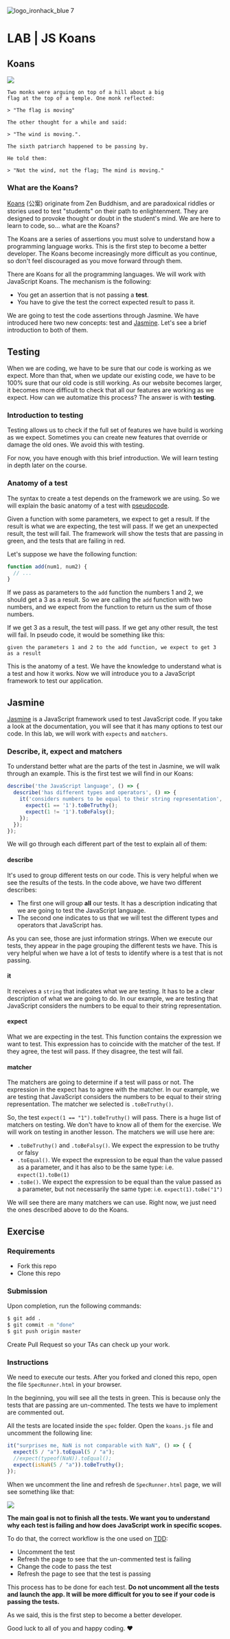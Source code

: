![logo_ironhack_blue 7](https://user-images.githubusercontent.com/23629340/40541063-a07a0a8a-601a-11e8-91b5-2f13e4e6b441.png)

# LAB | JS Koans

## Koans

![](https://i.imgur.com/9Ug9NBn.png)

```
Two monks were arguing on top of a hill about a big
flag at the top of a temple. One monk reflected:

> "The flag is moving"

The other thought for a while and said:

> "The wind is moving.".

The sixth patriarch happened to be passing by.

He told them:

> "Not the wind, not the flag; The mind is moving."
```

### What are the Koans?

[Koans](https://en.wikipedia.org/wiki/K%C5%8Dan) (公案) originate from Zen Buddhism, and are paradoxical riddles or stories used to test "students" on their path to enlightenment. They are designed to provoke thought or doubt in the student's mind. We are here to learn to code, so... what are the Koans?

The Koans are a series of assertions you must solve to understand how a programming language works. This is the first step to become a better developer. The Koans become increasingly more difficult as you continue, so don't feel discouraged as you move forward through them.

There are Koans for all the programming languages. We will work with JavaScript Koans. The mechanism is the following:

- You get an assertion that is not passing a **test**.
- You have to give the test the correct expected result to pass it.

We are going to test the code assertions through Jasmine. We have introduced here two new concepts: test and [Jasmine](http://jasmine.github.io/). Let's see a brief introduction to both of them.

## Testing

When we are coding, we have to be sure that our code is working as we expect. More than that, when we update our existing code, we have to be 100% sure that our old code is still working. As our website becomes larger, it becomes more difficult to check that all our features are working as we expect. How can we automatize this process? The answer is with **testing**.

### Introduction to testing

Testing allows us to check if the full set of features we have build is working as we expect. Sometimes you can create new features that override or damage the old ones. We avoid this with testing.

For now, you have enough with this brief introduction. We will learn testing in depth later on the course.

### Anatomy of a test

The syntax to create a test depends on the framework we are using. So we will explain the basic anatomy of a test with [pseudocode](https://en.wikipedia.org/wiki/Pseudocode).

Given a function with some parameters, we expect to get a result. If the result is what we are expecting, the test will pass. If we get an unexpected result, the test will fail. The framework will show the tests that are passing in green, and the tests that are failing in red.

Let's suppose we have the following function:

```javascript
function add(num1, num2) {
  // ...
}
```

If we pass as parameters to the `add` function the numbers 1 and 2, we should get a 3 as a result. So we are calling the `add` function with two numbers, and we expect from the function to return us the sum of those numbers.

If we get 3 as a result, the test will pass. If we get any other result, the test will fail. In pseudo code, it would be something like this:

```
given the parameters 1 and 2 to the add function, we expect to get 3 as a result
```

This is the anatomy of a test. We have the knowledge to understand what is a test and how it works. Now we will introduce you to a JavaScript framework to test our application.

## Jasmine

[Jasmine](http://jasmine.github.io/) is a JavaScript framework used to test JavaScript code. If you take a look at the documentation, you will see that it has many options to test our code. In this lab, we will work with `expects` and `matchers`.

### Describe, it, expect and matchers

To understand better what are the parts of the test in Jasmine, we will walk through an example. This is the first test we will find in our Koans:

```javascript
describe('the JavaScript language', () => {
  describe('has different types and operators', () => {
    it('considers numbers to be equal to their string representation', () => {
      expect(1 == '1').toBeTruthy();
      expect(1 != '1').toBeFalsy();
    });
  });
});
```

We will go through each different part of the test to explain all of them:

#### describe

It's used to group different tests on our code. This is very helpful when we see the results of the tests. In the code above, we have two different describes:

- The first one will group **all** our tests. It has a description indicating that we are going to test the JavaScript language.
- The second one indicates to us that we will test the different types and operators that JavaScript has.

As you can see, those are just information strings. When we execute our tests, they appear in the page grouping the different tests we have. This is very helpful when we have a lot of tests to identify where is a test that is not passing.

#### it

It receives a `string` that indicates what we are testing. It has to be a clear description of what we are going to do. In our example, we are testing that JavaScript considers the numbers to be equal to their string representation.

#### expect

What we are expecting in the test. This function contains the expression we want to test. This expression has to coincide with the matcher of the test. If they agree, the test will pass. If they disagree, the test will fail.

#### matcher

The matchers are going to determine if a test will pass or not. The expression in the expect has to agree with the matcher. In our example, we are testing that JavaScript considers the numbers to be equal to their string representation. The matcher we selected is `.toBeTruthy()`.

So, the test `expect(1 == "1").toBeTruthy()` will pass. There is a huge list of matchers on testing. We don't have to know all of them for the exercise. We will work on testing in another lesson. The matchers we will use here are:

- `.toBeTruthy()` and `.toBeFalsy()`. We expect the expression to be truthy or falsy
- `.toEqual()`. We expect the expression to be equal than the value passed as a parameter, and it has also to be the same type: i.e. `expect(1).toBe(1)`
- `.toBe()`. We expect the expression to be equal than the value passed as a parameter, but not necessarily the same type: i.e. `expect(1).toBe("1")`

We will see there are many matchers we can use. Right now, we just need the ones described above to do the Koans.

## Exercise

### Requirements

- Fork this repo
- Clone this repo

### Submission

Upon completion, run the following commands:

```bash
$ git add .
$ git commit -m "done"
$ git push origin master
```

Create Pull Request so your TAs can check up your work.

### Instructions

We need to execute our tests. After you forked and cloned this repo, open the file `SpecRunner.html` in your browser.

In the beginning, you will see all the tests in green. This is because only the tests that are passing are un-commented. The tests we have to implement are commented out.

All the tests are located inside the `spec` folder. Open the `koans.js` file and uncomment the following line:

```javascript
it("surprises me, NaN is not comparable with NaN", () => { {
  expect(5 / "a").toEqual(5 / "a");
  //expect(typeof(NaN)).toEqual();
  expect(isNaN(5 / "a")).toBeTruthy();
});
```

When we uncomment the line and refresh de `SpecRunner.html` page, we will see something like that:

![](https://i.imgur.com/6aOBOPf.png)

**The main goal is not to finish all the tests. We want you to understand why each test is failing and how does JavaScript work in specific scopes.**

To do that, the correct workflow is the one used on [TDD](https://en.wikipedia.org/wiki/Test-driven_development):

- Uncomment the test
- Refresh the page to see that the un-commented test is failing
- Change the code to pass the test
- Refresh the page to see that the test is passing

This process has to be done for each test. **Do not uncomment all the tests and launch the app. It will be more difficult for you to see if your code is passing the tests.**

As we said, this is the first step to become a better developer.

Good luck to all of you and happy coding. :heart:
